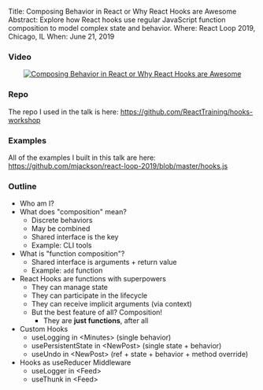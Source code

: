 Title: Composing Behavior in React or Why React Hooks are Awesome
Abstract: Explore how React hooks use regular JavaScript function composition to model complex state and behavior.
Where: React Loop 2019, Chicago, IL
When: June 21, 2019

### Video

<div style="text-align:center">
  <a title="Composing Behavior in React or Why React Hooks are Awesome" href="https://www.youtube.com/watch?v=nUzLlHFVXx0">
    <img alt="Composing Behavior in React or Why React Hooks are Awesome" src="http://img.youtube.com/vi/nUzLlHFVXx0/0.jpg" />
  </a>
</div>

### Repo

The repo I used in the talk is here: https://github.com/ReactTraining/hooks-workshop

### Examples

All of the examples I built in this talk are here: https://github.com/mjackson/react-loop-2019/blob/master/hooks.js

### Outline

- Who am I?
- What does "composition" mean?
  - Discrete behaviors
  - May be combined
  - Shared interface is the key
  - Example: CLI tools
- What is "function composition"?
  - Shared interface is arguments + return value
  - Example: `add` function
- React Hooks are functions with superpowers
  - They can manage state
  - They can participate in the lifecycle
  - They can receive implicit arguments (via context)
  - But the best feature of all? Composition!
    - They are **just functions**, after all
- Custom Hooks
  - useLogging in \<Minutes> (single behavior)
  - usePersistentState in \<NewPost> (single state + behavior)
  - useUndo in \<NewPost> (ref + state + behavior + method override)
- Hooks as useReducer Middleware
  - useLogger in \<Feed>
  - useThunk in \<Feed>
